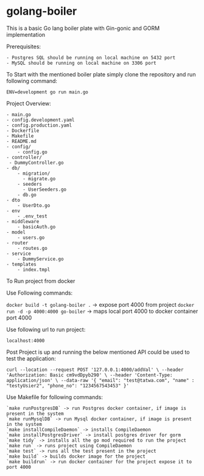 # golang-boiler

This is a basic Go lang boiler plate with Gin-gonic and GORM implementation

Prerequisites:

    - Postgres SQL should be running on local machine on 5432 port
    - MySQL should be running on local machine on 3306 port

To Start with the mentioned boiler plate simply clone the repository and run following command:

`ENV=development go run main.go`

Project Overview:

    - main.go
    - config.development.yaml
    - config.production.yaml
    - Dockerfile
    - Makefile
    - README.md
    - config/
        - config.go
    - controller/
     - DummyController.go
    - db/
        - migration/
          - migrate.go
        - seeders
          - UserSeeders.go
        - db.go
    - dto
        - UserDto.go
    - env
        - .env_test
    - middleware
        - basicAuth.go
    - model
        - users.go
    - router
        - routes.go
    - service
        - DummyService.go
    - templates
        - index.tmpl

To Run project from docker

Use Following commands:

`docker build -t golang-boiler .` -> expose port 4000 from project
`docker run -d -p 4000:4000 go-boiler` -> maps local port 4000 to docker container port 4000

Use following url to run project:

`localhost:4000`

Post Project is up and running the below mentioned API could be used to test the application:

`curl --location --request POST '127.0.0.1:4000/addVal' \
--header 'Authorization: Basic cm9vdDpyb290' \
--header 'Content-Type: application/json' \
--data-raw '{
    "email": "test@tatwa.com",
    "name" : "testyUsier2",
    "phone_no": "1234567543453"
}'`


Use Makefile for following commands:

    `make runPostgresDB` -> run Postgres docker container, if image is present in the system
    `make runMysqlDB` -> run Mysql docker container, if image is present in the system
    `make installCompileDaemon` -> installs CompileDaemon
    `make installPostgresDriver` -> install postgres driver for gorm
    `make tidy` -> installs all the go mod required to run the project
    `make run` -> runs project using CompileDaemon
    `make test` -> runs all the test present in the project
    `make build` -> builds docker image for the project
    `make buildrun` -> run docker container for the project expose it to port 4000



